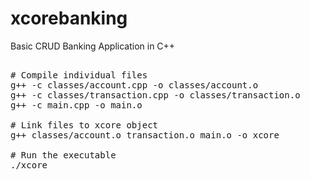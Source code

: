 # xcorebanking
Basic CRUD Banking Application in C++
<pre>

# Compile individual files
g++ -c classes/account.cpp -o classes/account.o
g++ -c classes/transaction.cpp -o classes/transaction.o
g++ -c main.cpp -o main.o

# Link files to xcore object
g++ classes/account.o transaction.o main.o -o xcore 

# Run the executable
./xcore
</pre>
